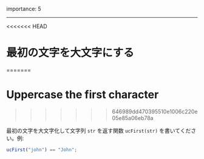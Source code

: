 importance: 5

---

<<<<<<< HEAD
# 最初の文字を大文字にする
=======
# Uppercase the first character
>>>>>>> 646989dd470395510e1006c220e05e85a06eb78a

最初の文字を大文字化して文字列 `str` を返す関数 `ucFirst(str)` を書いてください。例:

```js
ucFirst("john") == "John";
```
